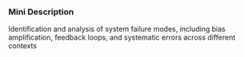 ### Mini Description

Identification and analysis of system failure modes, including bias amplification, feedback loops, and systematic errors across different contexts

